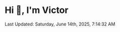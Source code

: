 <h1>Hi 👋, I'm Victor </h1>

<!--RECENT_ACTIVITY:start-->
<!--RECENT_ACTIVITY:end-->

<!--RECENT_ACTIVITY:last_update-->
Last Updated: Saturday, June 14th, 2025, 7:14:32 AM
<!--RECENT_ACTIVITY:last_update_end-->
